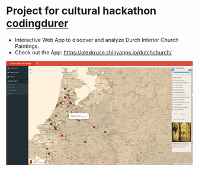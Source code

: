# Project for cultural hackathon [codingdurer](http://codingdurer.de/)
 + Interactive Web App to discover and analyze Durch Interior Church Paintings.
 + Check out the App: https://alexkruse.shinyapps.io/dutchchurch/ 
 
 ![alt text](https://github.com/kruse-alex/codingdurer/blob/master/codingdurer_screenshot.png)
